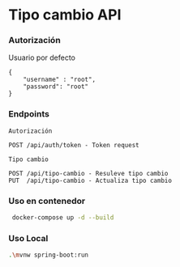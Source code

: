 # Tipo cambio API


### Autorización

Usuario por defecto
```
{
    "username" : "root",
    "password": "root"
}
```

### Endpoints

```
Autorización

POST /api/auth/token - Token request

Tipo cambio

POST /api/tipo-cambio - Resuleve tipo cambio
PUT  /api/tipo-cambio - Actualiza tipo cambio

```


### Uso en contenedor

```sh
 docker-compose up -d --build
```

### Uso Local

```sh
.\mvnw spring-boot:run
```
